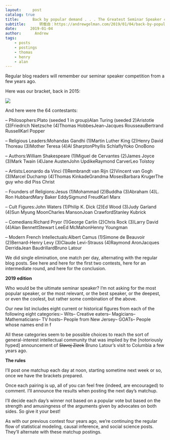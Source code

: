 ```yaml
---
layout:     post
catalog: true
title:      Back by popular demand . . . The Greatest Seminar Speaker contest!
subtitle:      转载自：https://andrewgelman.com/2019/01/04/back-by-popular-demand-the-greatest-seminar-speaker-contest/
date:      2019-01-04
author:      Andrew
tags:
    - posts
    - postings
    - thomas
    - henry
    - alan
---
```





Regular blog readers will remember our seminar speaker competition from a few years ago.

Here was our bracket, back in 2015:

![](https://andrewgelman.com/wp-content/uploads/2015/01/image.png)


And here were the 64 contestants:

– Philosophers:Plato (seeded 1 in group)Alan Turing (seeded 2)Aristotle (3)Friedrich Nietzsche (4)Thomas HobbesJean-Jacques RousseauBertrand RussellKarl Popper

– Religious Leaders:Mohandas Gandhi (1)Martin Luther King (2)Henry David Thoreau (3)Mother Teresa (4)Al SharptonPhyllis SchlaflyYoko OnoBono

– Authors:William Shakespeare (1)Miguel de Cervantes (2)James Joyce (3)Mark Twain (4)Jane AustenJohn UpdikeRaymond CarverLeo Tolstoy

– Artists:Leonardo da Vinci (1)Rembrandt van Rijn (2)Vincent van Gogh (3)Marcel Duchamp (4)Thomas KinkadeGrandma MosesBarbara KrugerThe guy who did Piss Christ

– Founders of Religions:Jesus (1)Mohammad (2)Buddha (3)Abraham (4)L. Ron HubbardMary Baker EddySigmund FreudKarl Marx

– Cult Figures:John Waters (1)Philip K. Dick (2)Ed Wood (3)Judy Garland (4)Sun Myung MoonCharles MansonJoan CrawfordStanley Kubrick

– Comedians:Richard Pryor (1)George Carlin (2)Chris Rock (3)Larry David (4)Alan BennettStewart LeeEd McMahonHenny Youngman

– Modern French Intellectuals:Albert Camus (1)Simone de Beauvoir (2)Bernard-Henry Levy (3)Claude Levi-Strauss (4)Raymond AronJacques DerridaJean BaudrillardBruno Latour

We did single elimination, one match per day, alternating with the regular blog posts. See here and here for the first two contests, here for an intermediate round, and here for the conclusion.

**2019 edition**

Who would be the ultimate seminar speaker? I’m not asking for the most popular speaker, or the most relevant, or the best speaker, or the deepest, or even the coolest, but rather some combination of the above.

Our new list includes eight current or historical figures from each of the following eight categories:– Wits– Creative eaters– Magicians– Mathematicians– TV hosts– People from New Jersey– GOATs– People whose names end in f

All these categories seem to be possible choices to reach the sort of general-interest intellectual community that was implied by the [notoriously hyped] announcement of ~~Slavoj Zizek~~ Bruno Latour’s visit to Columbia a few years ago.

**The rules**

I’ll post one matchup each day at noon, starting sometime next week or so, once we have the brackets prepared.

Once each pairing is up, all of you can feel free (indeed, are encouraged) to comment. I’ll announce the results when posting the next day’s matchup.

I’ll decide each day’s winner not based on a popular vote but based on the strength and amusingness of the arguments given by advocates on both sides. So give it your best!

As with our previous contest four years ago, we’re continuing the regular flow of statistical modeling, causal inference, and social science posts. They’ll alternate with these matchup postings.



